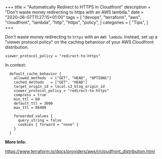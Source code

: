 +++
title = "Automatically Redirect to HTTPS in Cloudfront"
description = "Don't waste money redirecting to https with an AWS lambda."
date = "2020-06-07T11:27:15+01:00"
tags = [
  "devops",
  "terraform",
  "aws",
  "cloudfront",
  "lambda",
  "http",
  "https",
  "policy",
]
categories = [
  "Tips",
]
+++

Don't waste money redirecting to `https` with an `AWS lambda`.
Instead, set up a "viewer protocol policy" on the caching behaviour of your AWS Cloudfront distribution.

```hcl
viewer_protocol_policy = "redirect-to-https"
```

In context:

```hcl
  default_cache_behavior {
    allowed_methods  = ["GET", "HEAD", "OPTIONS"]
    cached_methods   = ["GET", "HEAD"]
    target_origin_id = local.s3_blog_origin_id
    viewer_protocol_policy = "redirect-to-https"
    compress = true
    min_ttl = 60
    default_ttl = 3600
    max_ttl = 86400

    forwarded_values {
      query_string = false
      cookies { forward = "none" }
    }
  }
```

__More Info:__

https://www.terraform.io/docs/providers/aws/r/cloudfront_distribution.html